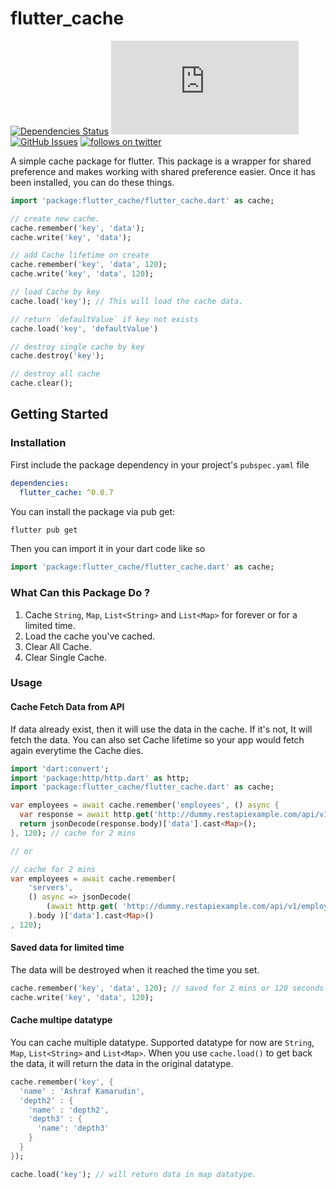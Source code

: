 # flutter_cache
[![Dependencies Status](https://img.shields.io/librariesio/github/sekolahcode/flutter_cache)](https://libraries.io/github/SekolahCode/flutter_cache)
[![file size](https://img.shields.io/github/size/sekolahcode/flutter_cache/lib/flutter_cache.dart)](https://img.shields.io/github/size/sekolahcode/flutter_cache/lib/flutter_cache.dart)
[![GitHub Issues](https://img.shields.io/github/issues/sekolahcode/flutter_cache)](https://github.com/SekolahCode/flutter_cache/issues)
[![follows on twitter](https://img.shields.io/twitter/follow/sekolahcode?label=Follow&style=social)](https://twitter.com/sekolahcode)

A simple cache package for flutter. This package is a wrapper for shared preference and makes working with shared preference easier. Once it has been installed, you can do these things.

```dart
import 'package:flutter_cache/flutter_cache.dart' as cache;

// create new cache.
cache.remember('key', 'data'); 
cache.write('key', 'data'); 

// add Cache lifetime on create
cache.remember('key', 'data', 120); 
cache.write('key', 'data', 120); 

// load Cache by key
cache.load('key'); // This will load the cache data.

// return `defaultValue` if key not exists
cache.load('key', 'defaultValue')

// destroy single cache by key
cache.destroy('key');

// destroy all cache
cache.clear();

```
## Getting Started

### Installation

First include the package dependency in your project's `pubspec.yaml` file

```yaml
dependencies:
  flutter_cache: ^0.0.7
```

You can install the package via pub get:

```bash
flutter pub get
```

Then you can import it in your dart code like so

```dart
import 'package:flutter_cache/flutter_cache.dart' as cache;
```

### What Can this Package Do ?

1. Cache `String`, `Map`, `List<String>` and `List<Map>` for forever or for a limited time.
2. Load the cache you've cached.
3. Clear All Cache.
4. Clear Single Cache.

### Usage

#### Cache Fetch Data from API

If data already exist, then it will use the data in the cache. If it's not, It will fetch the data. You can also set Cache lifetime so your app would fetch again everytime the Cache dies.

```dart
import 'dart:convert';
import 'package:http/http.dart' as http;
import 'package:flutter_cache/flutter_cache.dart' as cache;

var employees = await cache.remember('employees', () async {
  var response = await http.get('http://dummy.restapiexample.com/api/v1/employees');
  return jsonDecode(response.body)['data'].cast<Map>();
}, 120); // cache for 2 mins

// or 

// cache for 2 mins
var employees = await cache.remember(
    'servers', 
    () async => jsonDecode( 
        (await http.get( 'http://dummy.restapiexample.com/api/v1/employees' )
    ).body )['data'].cast<Map>()
, 120);
```

#### Saved data for limited time

The data will be destroyed when it reached the time you set.

```dart
cache.remember('key', 'data', 120); // saved for 2 mins or 120 seconds
cache.write('key', 'data', 120);
```

#### Cache multipe datatype

You can cache multiple datatype. Supported datatype for now are `String`, `Map`, `List<String>` and `List<Map>`. When you use `cache.load()` to get back the data, it will return the data in the original datatype.

```dart
cache.remember('key', { 
  'name' : 'Ashraf Kamarudin',
  'depth2' : {
    'name' : 'depth2',
    'depth3' : {
      'name': 'depth3'
    } 
  }
});

cache.load('key'); // will return data in map datatype.
```
